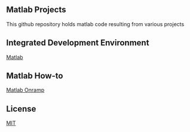 ## Matlab Projects

This github repository holds matlab code resulting from various projects

## Integrated Development Environment

[Matlab](https://www.mathworks.com/products/matlab.html)

## Matlab How-to

[Matlab Onramp](https://www.mathworks.com/learn/tutorials/matlab-onramp.html)

## License
[MIT](https://choosealicense.com/licenses/mit/)
